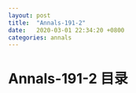 ```yaml
---
layout: post
title:  "Annals-191-2"
date:   2020-03-01 22:34:20 +0800
categories: annals
---
```


# Annals-191-2 目录